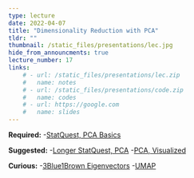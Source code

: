 ```yaml
---
type: lecture
date: 2022-04-07
title: "Dimensionality Reduction with PCA"
tldr: ""
thumbnail: /static_files/presentations/lec.jpg
hide_from_announcments: true
lecture_number: 17
links: 
    # - url: /static_files/presentations/lec.zip
    #   name: notes
    # - url: /static_files/presentations/code.zip
    #   name: codes
    # - url: https://google.com
    #   name: slides
---
```

**Required:**
-[StatQuest, PCA Basics](https://www.youtube.com/watch?v=HMOI_lkzW08)

**Suggested:**
-[Longer StatQuest, PCA](https://www.youtube.com/watch?v=FgakZw6K1QQ)
-[PCA, Visualized](https://setosa.io/ev/principal-component-analysis/)

**Curious:**
-[3Blue1Brown Eigenvectors](https://www.youtube.com/watch?v=PFDu9oVAE-g)
-[UMAP](https://umap-learn.readthedocs.io/en/latest/interactive_viz.html)